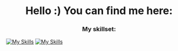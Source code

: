 <h1 align="center">Hello :)  You can find me here:</h1>

<h3 align="center">My skillset:</h3>

[![My Skills](https://skillicons.dev/icons?i=dart,flutter,supabase,swift,ts,postgres,git,github,githubactions,postman)](https://skillicons.dev)
[![My Skills](https://skillicons.dev/icons?i=js,html,css,wasm)](https://skillicons.dev)

<!--
**Tananga/Tananga** is a ✨ _special_ ✨ repository because its `README.md` (this file) appears on your GitHub profile.

Here are some ideas to get you started:

- 🔭 I’m currently working on ...
- 🌱 I’m currently learning ...
- 👯 I’m looking to collaborate on ...
- 🤔 I’m looking for help with ...
- 💬 Ask me about ...
- 📫 How to reach me: ...
- 😄 Pronouns: ...
- ⚡ Fun fact: ...
-->
